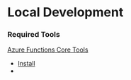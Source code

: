 # Local Development

### Required Tools

[Azure Functions Core Tools](https://learn.microsoft.com/en-us/azure/azure-functions/functions-run-local)
- [Install](https://go.microsoft.com/fwlink/?linkid=2174087)
- 